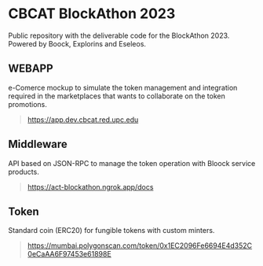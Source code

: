 # CBCAT BlockAthon 2023

Public repository with the deliverable code for the BlockAthon 2023. Powered by Boock, Explorins and Eseleos.

## WEBAPP

e-Comerce mockup to simulate the token management and integration required in the marketplaces that wants to collaborate on the token promotions.

> https://app.dev.cbcat.red.upc.edu

## Middleware

API based on JSON-RPC to manage the token operation with Bloock service products.

> https://act-blockathon.ngrok.app/docs

## Token

Standard coin (ERC20) for fungible tokens with custom minters.

> https://mumbai.polygonscan.com/token/0x1EC2096Fe6694E4d352C0eCaAA6F97453e61898E
